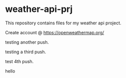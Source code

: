 # weather-api-prj
This repository contains files for my weather api project.

Create account @ https://openweathermap.org/

testing another push.

testing a third push.

test 4th push.

hello